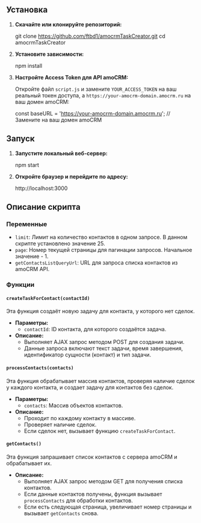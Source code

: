 ﻿
## Установка

1. **Скачайте или клонируйте репозиторий:**

   git clone https://github.com/ftbd1/amocrmTaskCreator.git
   cd amocrmTaskCreator


2. **Установите зависимости:**

   npm install
 

3. **Настройте Access Token для API amoCRM:**

   Откройте файл `script.js` и замените `YOUR_ACCESS_TOKEN` на ваш реальный токен доступа, а `https://your-amocrm-domain.amocrm.ru` на ваш домен amoCRM:

   const baseURL = 'https://your-amocrm-domain.amocrm.ru'; // Замените на ваш домен amoCRM


## Запуск

1. **Запустите локальный веб-сервер:**

   npm start

2. **Откройте браузер и перейдите по адресу:**

   http://localhost:3000


## Описание скрипта

### Переменные

- `limit`: Лимит на количество контактов в одном запросе. В данном скрипте установлено значение 25.
- `page`: Номер текущей страницы для пагинации запросов. Начальное значение - 1.
- `getContactsListQueryUrl`: URL для запроса списка контактов из amoCRM API.

### Функции

#### `createTaskForContact(contactId)`

Эта функция создаёт новую задачу для контакта, у которого нет сделок.

- **Параметры:**
  - `contactId`: ID контакта, для которого создаётся задача.
- **Описание:**
  - Выполняет AJAX запрос методом POST для создания задачи.
  - Данные запроса включают текст задачи, время завершения, идентификатор сущности (контакт) и тип задачи.

#### `processContacts(contacts)`

Эта функция обрабатывает массив контактов, проверяя наличие сделок у каждого контакта, и создает задачу для контактов без сделок.

- **Параметры:**
  - `contacts`: Массив объектов контактов.
- **Описание:**
  - Проходит по каждому контакту в массиве.
  - Проверяет наличие сделок.
  - Если сделок нет, вызывает функцию `createTaskForContact`.

#### `getContacts()`

Эта функция запрашивает список контактов с сервера amoCRM и обрабатывает их.

- **Описание:**
  - Выполняет AJAX запрос методом GET для получения списка контактов.
  - Если данные контактов получены, функция вызывает `processContacts` для обработки контактов.
  - Если есть следующая страница, увеличивает номер страницы и вызывает `getContacts` снова.



